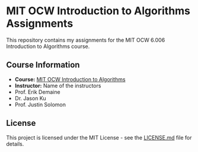 # MIT OCW Introduction to Algorithms Assignments

This repository contains my assignments for the MIT OCW 6.006 Introduction to Algorithms course.

## Course Information

- **Course:** [MIT OCW Introduction to Algorithms](https://ocw.mit.edu/courses/6-006-introduction-to-algorithms-spring-2020/)
- **Instructor:** Name of the instructors
- Prof. Erik Demaine
- Dr. Jason Ku
- Prof. Justin Solomon

## License

This project is licensed under the MIT License - see the [LICENSE.md](https://github.com/Satyam-Naik/MIT-OCW-6.006---Introduction-to-Algorithms/blob/main/LICENSE) file for details.
